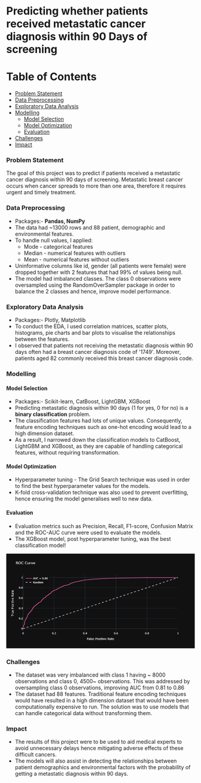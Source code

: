 <h1>Predicting whether patients received metastatic cancer diagnosis within 90 Days of screening</h1>

# Table of Contents
- [Problem Statement](#Problem-Statement)
- [Data Preprocessing](#Data-Preprocessing)
- [Exploratory Data Analysis](#Exploratory-Data-Analysis)
- [Modelling](#Modelling)
  - [Model Selection](#Model-Selection)  
  - [Model Optimization](#Model-Optimization)
  - [Evaluation](#Evaluation)
- [Challenges](#Challenges)
- [Impact](#Impact)


<h3>Problem Statement</h3>
The goal of this project was to predict if patients received a metastatic cancer diagnosis within 90 days of screening. Metastatic breast cancer occurs when cancer spreads to more than one area, therefore it requires urgent and timely treatment.
 
<h3>Data Preprocessing </h3>

* Packages:- **Pandas, NumPy**
* The data had ~13000 rows and 88 patient, demographic and environmental features.
* To handle null values, I applied:
  * Mode - categorical features
  * Median - numerical features with outliers
  * Mean - numerical features without outliers
* Uninformative columns like id, gender (all patients were female) were dropped together with 2 features that had 99% of values being null.
* The model had imbalanced classes. The class 0 observations were oversampled using the RandomOverSampler package in order to balance the 2 classes and hence, improve model performance.

<h3>Exploratory Data Analysis</h3>

* Packages:- Plotly, Matplotlib
* To conduct the EDA, I used correlation matrices, scatter plots, histograms, pie charts and bar plots to visualise the relationships between the features.
* I observed that patients not receiving the metastatic diagnosis within 90 days often had a breast cancer diagnosis code of '1749'. Moreover, patients aged 82 commonly received this breast cancer diagnosis code.

<h3>Modelling</h3>
<h4>Model Selection</h4>

* Packages:- Scikit-learn, CatBoost, LightGBM, XGBoost
* Predicting metastatic diagnosis within 90 days (1 for yes, 0 for no) is a **binary classification** problem.
* The classification features had lots of unique values. Consequently, feature encoding techniques such as one-hot encoding would lead to a high dimension dataset.
* As a result, I narrowed down the classification models to CatBoost, LightGBM and XGBoost, as they are capable of handling categorical features, without requiring transformation.

<h4>Model Optimization</h4>

* Hyperparameter tuning - The Grid Search technique was used in order to find the best hyperparameter values for the models.
* K-fold cross-validation technique was also used to prevent overfitting, hence ensuring the model generalises well to new data.

<h4>Evaluation</h4>

* Evaluation metrics such as Precision, Recall, F1-score, Confusion Matrix and the ROC-AUC curve were used to evaluate the models.
* The XGBoost model, post hyperparameter tuning, was the best classification model!

![ROC Image](./newplot.png)

<h3>Challenges</h3>

* The dataset was very imbalanced with class 1 having ~ 8000 observations and class 0, 4500~ observations. This was addressed by oversampling class 0 observations, improving AUC from 0.81 to 0.86
* The dataset had 88 features. Traditional feature encoding techniques would have resulted in a high dimension dataset that would have been computationally expensive to run. The solution was to use models that can handle categorical data without transforming them.

<h3>Impact</h3>

* The results of this project were to be used to aid medical experts to avoid unnecessary delays hence mitigating adverse effects of these difficult cancers.
* The models will also assist in detecting the relationships between patient demographics and environmental factors with the probability of getting a metastatic diagnosis within 90 days.
